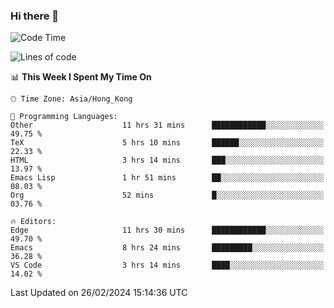 ### Hi there 👋

<!--
**nicehiro/nicehiro** is a ✨ _special_ ✨ repository because its `README.md` (this file) appears on your GitHub profile.

Here are some ideas to get you started:

- 🔭 I’m currently working on ...
- 🌱 I’m currently learning ...
- 👯 I’m looking to collaborate on ...
- 🤔 I’m looking for help with ...
- 💬 Ask me about ...
- 📫 How to reach me: ...
- 😄 Pronouns: ...
- ⚡ Fun fact: ...
-->

<!--START_SECTION:waka-->
![Code Time](http://img.shields.io/badge/Code%20Time-259%20hrs%2057%20mins-blue)

![Lines of code](https://img.shields.io/badge/From%20Hello%20World%20I%27ve%20Written-2.6%20million%20lines%20of%20code-blue)

📊 **This Week I Spent My Time On** 

```text
🕑︎ Time Zone: Asia/Hong_Kong

💬 Programming Languages: 
Other                    11 hrs 31 mins      ████████████░░░░░░░░░░░░░   49.75 % 
TeX                      5 hrs 10 mins       ██████░░░░░░░░░░░░░░░░░░░   22.33 % 
HTML                     3 hrs 14 mins       ███░░░░░░░░░░░░░░░░░░░░░░   13.97 % 
Emacs Lisp               1 hr 51 mins        ██░░░░░░░░░░░░░░░░░░░░░░░   08.03 % 
Org                      52 mins             █░░░░░░░░░░░░░░░░░░░░░░░░   03.76 % 

🔥 Editors: 
Edge                     11 hrs 30 mins      ████████████░░░░░░░░░░░░░   49.70 % 
Emacs                    8 hrs 24 mins       █████████░░░░░░░░░░░░░░░░   36.28 % 
VS Code                  3 hrs 14 mins       ████░░░░░░░░░░░░░░░░░░░░░   14.02 % 
```


 Last Updated on 26/02/2024 15:14:36 UTC
<!--END_SECTION:waka-->
